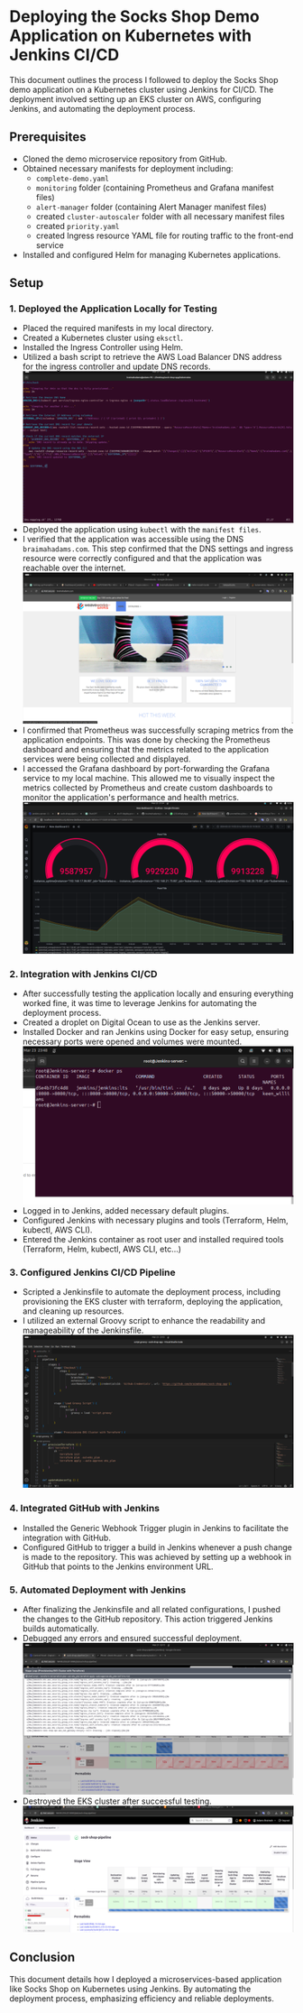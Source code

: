 # Deploying the Socks Shop Demo Application on Kubernetes with Jenkins CI/CD

This document outlines the process I followed to deploy the Socks Shop demo application on a Kubernetes cluster using Jenkins for CI/CD. The deployment involved setting up an EKS cluster on AWS, configuring Jenkins, and automating the deployment process.


## Prerequisites

- Cloned the demo microservice repository from GitHub.
- Obtained necessary manifests for deployment including:
  - `complete-demo.yaml`
  - `monitoring` folder (containing Prometheus and Grafana manifest files)
  - `alert-manager` folder (containing Alert Manager manifest files)
  - created `cluster-autoscaler` folder with all necessary manifest files
  - created `priority.yaml`
  - created Ingress resource YAML file for routing traffic to the front-end service
- Installed and configured Helm for managing Kubernetes applications.


## Setup

### 1. Deployed the Application Locally for Testing
- Placed the required manifests in my local directory.
- Created a Kubernetes cluster using `eksctl`.
- Installed the Ingress Controller using Helm.
- Utilized a bash script to retrieve the AWS Load Balancer DNS address for the ingress controller and update DNS records. ![AWS DNS Configuration](screenshots/bash-script.png)
- Deployed the application using `kubectl` with the `manifest files`. 
- I verified that the application was accessible using the DNS `braimahadams.com`. This step confirmed that the DNS settings and ingress resource were correctly configured and that the application was reachable over the internet.  ![AWS DNS Configuration](screenshots/mapped-dns)
- I confirmed that Prometheus was successfully scraping metrics from the application endpoints. This was done by checking the Prometheus dashboard and ensuring that the metrics related to the application services were being collected and displayed. 
- I accessed the Grafana dashboard by port-forwarding the Grafana service to my local machine. This allowed me to visually inspect the metrics collected by Prometheus and create custom dashboards to monitor the application's performance and health metrics.  ![AWS DNS Configuration](screenshots/grafana.png)


### 2. Integration with Jenkins CI/CD
- After successfully testing the application locally and ensuring everything worked fine, it was time to leverage Jenkins for automating the deployment process.
- Created a droplet on Digital Ocean to use as the Jenkins server.
- Installed Docker and ran Jenkins using Docker for easy setup, ensuring necessary ports were opened and volumes were mounted. ![AWS DNS Configuration](screenshots/docker.png)
- Logged in to Jenkins, added necessary default plugins.
- Configured Jenkins with necessary plugins and tools (Terraform, Helm, kubectl, AWS CLI).
- Entered the Jenkins container as root user and installed required tools  (Terraform, Helm, kubectl, AWS CLI, etc...)


### 3. Configured Jenkins CI/CD Pipeline

- Scripted a Jenkinsfile to automate the deployment process, including provisioning the EKS cluster with terraform, deploying the application, and cleaning up resources. 
- I utilized an external Groovy script to enhance the readability and manageability of the Jenkinsfile. ![AWS DNS Configuration](screenshots/Screenshot%20from%202024-03-23%2023-54-05.png)


### 4. Integrated GitHub with Jenkins

- Installed the Generic Webhook Trigger plugin in Jenkins to facilitate the integration with GitHub.
- Configured GitHub to trigger a build in Jenkins whenever a push change is made to the repository. This was achieved by setting up a webhook in GitHub that points to the Jenkins environment URL.


### 5. Automated Deployment with Jenkins

- After finalizing the Jenkinsfile and all related configurations, I pushed the changes to the GitHub repository. This action triggered Jenkins builds automatically.
- Debugged any errors and ensured successful deployment.  ![AWS DNS Configuration](screenshots/debug.png)
- Destroyed the EKS cluster after successful testing. ![AWS DNS Configuration](screenshots/jenkins%20sucessfuly-deployment.png)

## Conclusion

This document details how I deployed a microservices-based application like Socks Shop on Kubernetes using Jenkins. By automating the deployment process, emphasizing efficiency and reliable deployments.
